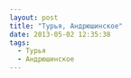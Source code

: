 ```yaml
---
layout: post
title: "Турья, Андрюшинское"
date: 2013-05-02 12:35:38
tags:
  - Турья
  - Андрюшинское
---
```

